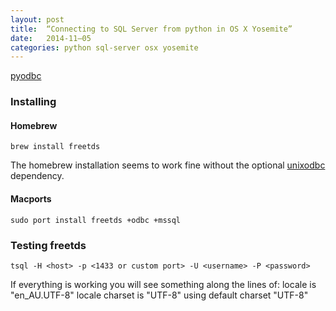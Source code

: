 ```yaml
---
layout: post
title:  “Connecting to SQL Server from python in OS X Yosemite”
date:   2014-11–05
categories: python sql-server osx yosemite
---
```


[pyodbc](https://code.google.com/p/pyodbc/)

### Installing
#### Homebrew
    brew install freetds

The homebrew installation seems to work fine without the optional [unixodbc](http://www.unixodbc.org/) dependency.

#### Macports
    sudo port install freetds +odbc +mssql



### Testing freetds
    tsql -H <host> -p <1433 or custom port> -U <username> -P <password>

If everything is working you will see something along the lines of:
    locale is "en_AU.UTF-8"
    locale charset is "UTF-8"
    using default charset "UTF-8"

